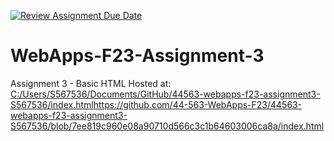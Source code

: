 [![Review Assignment Due Date](https://classroom.github.com/assets/deadline-readme-button-24ddc0f5d75046c5622901739e7c5dd533143b0c8e959d652212380cedb1ea36.svg)](https://classroom.github.com/a/q2-Q7VCy)
# WebApps-F23-Assignment-3
Assignment 3 - Basic HTML
Hosted at: [C:/Users/S567536/Documents/GitHub/44563-webapps-f23-assignment3-S567536/index.html](https://github.com/44-563-WebApps-F23/44563-webapps-f23-assignment3-S567536/blob/7ee819c960e08a90710d566c3c1b64603006ca8a/index.html)https://github.com/44-563-WebApps-F23/44563-webapps-f23-assignment3-S567536/blob/7ee819c960e08a90710d566c3c1b64603006ca8a/index.html
